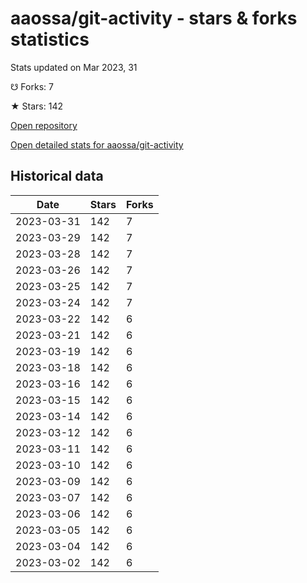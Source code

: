 # aaossa/git-activity - stars & forks statistics

Stats updated on Mar 2023, 31

☋ Forks: 7

★ Stars: 142

[Open repository](https://github.com/aaossa/git-activity)

[Open detailed stats for aaossa/git-activity](https://reviewgithub.com/rep/aaossa/git-activity)

## Historical data
| Date | Stars | Forks |
|------|-------|-------|
| 2023-03-31 | 142 | 7 | 
| 2023-03-29 | 142 | 7 | 
| 2023-03-28 | 142 | 7 | 
| 2023-03-26 | 142 | 7 | 
| 2023-03-25 | 142 | 7 | 
| 2023-03-24 | 142 | 7 | 
| 2023-03-22 | 142 | 6 | 
| 2023-03-21 | 142 | 6 | 
| 2023-03-19 | 142 | 6 | 
| 2023-03-18 | 142 | 6 | 
| 2023-03-16 | 142 | 6 | 
| 2023-03-15 | 142 | 6 | 
| 2023-03-14 | 142 | 6 | 
| 2023-03-12 | 142 | 6 | 
| 2023-03-11 | 142 | 6 | 
| 2023-03-10 | 142 | 6 | 
| 2023-03-09 | 142 | 6 | 
| 2023-03-07 | 142 | 6 | 
| 2023-03-06 | 142 | 6 | 
| 2023-03-05 | 142 | 6 | 
| 2023-03-04 | 142 | 6 | 
| 2023-03-02 | 142 | 6 | 

